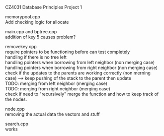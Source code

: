 CZ4031 Database Principles Project 1


memorypool.cpp <br>
Add checking logic for allocate

main.cpp and bptree.cpp <br>
addition of key 5 causes problem?

removekey.cpp<br>
require pointers to be functioning before can test completely <br>
handling if there is no tree left <br>
handling pointers when borrowing from left neighbor (non merging case)  <br>
handling pointers when borrowing from right neighbor (non merging case) <br>
check if the updates to the parents are working correctly (non merning case) --> keep pushing of the stack to the parent then update <br>
TODO: merging from left neighbor (merging case) <br>
TODO: merging from right neighbor (merging case) <br>
check if need to "recursively" merge the function and how to keep track of the nodes. <br>


node.cpp<br>
removing the actual data the vectors and stuff<br>

search.cpp<br>
works 


